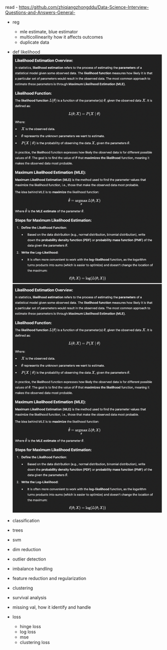 read - https://github.com/zhiqiangzhongddu/Data-Science-Interview-Questions-and-Answers-General-
- reg
    - mle estimate, blue estimator
    - multicollinearity how it affects outcomes
    - duplicate data

- def likelihood
![alt text](image.png)
![alt text](image-1.png)
- classification
- trees
- svm
- dim reduction
- outlier detection
- imbalance handling
- feature reduction and regularization
- clustering
- survival analysis
- missing val, how it identify and handle
- loss
    - hinge loss
    - log loss
    - mse
    - clustering loss



